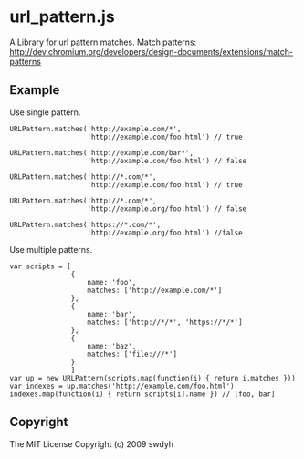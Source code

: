 # url_pattern.js

A Library for url pattern matches. Match patterns: <http://dev.chromium.org/developers/design-documents/extensions/match-patterns>

## Example

Use single pattern.

    URLPattern.matches('http://example.com/*',
                       'http://example.com/foo.html') // true

    URLPattern.matches('http://example.com/bar*',
                       'http://example.com/foo.html') // false

    URLPattern.matches('http://*.com/*',
                       'http://example.com/foo.html') // true

    URLPattern.matches('http://*.com/*',
                       'http://example.org/foo.html') // false

    URLPattern.matches('https://*.com/*',
                       'http://example.org/foo.html') //false


Use multiple patterns.

    var scripts = [
                   {
                       name: 'foo',
                       matches: ['http://example.com/*']
                   },
                   {
                       name: 'bar',
                       matches: ['http://*/*', 'https://*/*']
                   },
                   {
                       name: 'baz',
                       matches: ['file:///*']
                   }
                   ]
    var up = new URLPattern(scripts.map(function(i) { return i.matches }))
    var indexes = up.matches('http://example.com/foo.html')
    indexes.map(function(i) { return scripts[i].name }) // [foo, bar]


## Copyright

The MIT License
Copyright (c) 2009 swdyh


